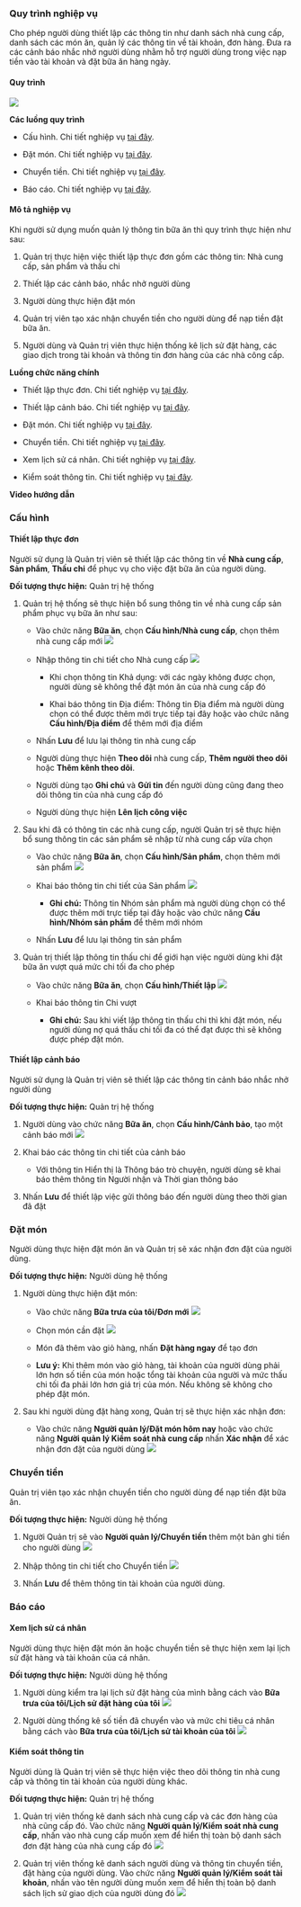 ### Quy trình nghiệp vụ
Cho phép người dùng thiết lập các thông tin như danh sách nhà cung cấp, danh sách các món ăn, quản lý các thông tin về tài khoản, đơn hàng. Đưa ra các cảnh báo nhắc nhở người dùng nhằm hỗ trợ người dùng trong việc nạp tiền vào tài khoản và đặt bữa ăn hàng ngày.

#### Quy trình
![](picture/PIC_DW_BuaAn-QuyTrinh.jpg)

**Các luồng quy trình**

* Cấu hình. Chi tiết nghiệp vụ <u>[tại đây](#cau-hinh)</u>.

* Đặt món. Chi tiết nghiệp vụ <u>[tại đây](#at-mon)</u>.

* Chuyển tiền. Chi tiết nghiệp vụ <u>[tại đây](#chuyen-tien)</u>.

* Báo cáo. Chi tiết nghiệp vụ <u>[tại đây](#bao-cao)</u>.

#### Mô tả nghiệp vụ

Khi người sử dụng muốn quản lý thông tin bữa ăn thì quy trình thực hiện như sau:

1. Quản trị thực hiện việc thiết lập thực đơn gồm các thông tin: Nhà cung cấp, sản phẩm và thấu chi 

2. Thiết lập các cảnh báo, nhắc nhở người dùng 

3. Người dùng thực hiện đặt món 

4. Quản trị viên tạo xác nhận chuyển tiền cho người dùng để nạp tiền đặt bữa ăn.

5. Người dùng và Quản trị viên thực hiện thống kê lịch sử đặt hàng, các giao dịch trong tài khoản và thông tin đơn hàng của các nhà công cấp.

**Luồng chức năng chính**

* Thiết lập thực đơn. Chi tiết nghiệp vụ <u>[tại đây](#thiet-lap-thuc-on)</u>.

* Thiết lập cảnh báo. Chi tiết nghiệp vụ <u>[tại đây](#thiet-lap-canh-bao)</u>.

* Đặt món. Chi tiết nghiệp vụ <u>[tại đây](#at-mon)</u>.

* Chuyển tiền. Chi tiết nghiệp vụ <u>[tại đây](#chuyen-tien)</u>.

* Xem lịch sử cá nhân. Chi tiết nghiệp vụ <u>[tại đây](#xem-lich-su-ca-nha)</u>.

* Kiểm soát thông tin. Chi tiết nghiệp vụ <u>[tại đây](#kiem-soat-thong-tin)</u>.

**Video hướng dẫn**


### Cấu hình

#### Thiết lập thực đơn 

Người sử dụng là Quản trị viên sẽ thiết lập các thông tin về **Nhà cung cấp**, **Sản phẩm**, **Thấu chi** để phục vụ cho việc đặt bữa ăn của người dùng.

**Đối tượng thực hiện:** Quản trị hệ thống

1. Quản trị hệ thống sẽ thực hiện bổ sung thông tin về nhà cung cấp sản phẩm phục vụ bữa ăn như sau:
   
    * Vào chức năng **Bữa ăn**, chọn **Cấu hình/Nhà cung cấp**, chọn thêm nhà cung cấp mới
    ![](picture/PIC_DW_BuaAn-NCC.png)
    
    * Nhập thông tin chi tiết cho Nhà cung cấp
      ![](picture/PIC_DW_BuaAn-NCCTao.png)
      
        * Khi chọn thông tin Khả dụng: với các ngày không được chọn, người dùng sẽ không thể đặt món ăn của nhà cung cấp đó
        
        * Khai báo thông tin Địa điểm: Thông tin Địa điểm mà người dùng chọn có thể được thêm mới trực tiếp tại đây hoặc vào chức năng **Cấu hình/Địa điểm** để thêm mới địa điểm
      
    * Nhấn **Lưu** để lưu lại thông tin nhà cung cấp
      
    * Người dùng thực hiện **Theo dõi** nhà cung cấp, **Thêm người theo dõi** hoặc **Thêm kênh theo dõi**. 
    
    * Người dùng tạo **Ghi chú** và **Gửi tin** đến người dùng cũng đang theo dõi thông tin của nhà cung cấp đó
    
    * Người dùng thực hiện **Lên lịch công việc** 
    
2. Sau khi đã có thông tin các nhà cung cấp, người Quản trị sẽ thực hiện bổ sung thông tin các sản phẩm sẽ nhập từ nhà cung cấp vừa chọn 

    * Vào chức năng **Bữa ăn**, chọn **Cấu hình/Sản phẩm**, chọn thêm mới sản phẩm 
    ![](picture/PIC_DW_BuaAn-Sanpham.png)
    
    * Khai báo thông tin chi tiết của Sản phẩm
      ![](picture/PIC_DW_BuaAn-SanphamTao.png)
        * **Ghi chú:** Thông tin Nhóm sản phẩm mà người dùng chọn có thể được thêm mới trực tiếp tại đây hoặc vào chức năng **Cấu hình/Nhóm sản phẩm** để thêm mới nhóm
      
    * Nhấn **Lưu** để lưu lại thông tin sản phẩm 
    
3. Quản trị thiết lập thông tin thấu chi để giới hạn việc người dùng khi đặt bữa ăn vượt quá mức chi tối đa cho phép

    * Vào chức năng **Bữa ăn**, chọn **Cấu hình/Thiết lập**
    ![](picture/PIC_DW_BuaAn-ThauChi.png)
    
    * Khai báo thông tin Chi vượt 
      
        * **Ghi chú:** Sau khi viết lập thông tin thấu chi thì khi đặt món, nếu người dùng nợ quá thấu chi tối đa có thể đạt được thì sẽ không được phép đặt món.

#### Thiết lập cảnh báo

Người sử dụng là Quản trị viên sẽ thiết lập các thông tin cảnh báo nhắc nhở người dùng 

**Đối tượng thực hiện:** Quản trị hệ thống

1. Người dùng vào chức năng **Bữa ăn**, chọn **Cấu hình/Cảnh bảo**, tạo một cảnh báo mới 
![](picture/PIC_DW_BuaAn-CanhBao.png)

2. Khai báo các thông tin chi tiết của cảnh báo
   
    * Với thông tin Hiển thị là Thông báo trò chuyện, người dùng sẽ khai báo thêm thông tin Người nhận và Thời gian thông báo
    
3. Nhấn **Lưu** để thiết lập việc gửi thông báo đến người dùng theo thời gian đã đặt

### Đặt món

Người dùng thực hiện đặt món ăn và Quản trị sẽ xác nhận đơn đặt của người dùng.

**Đối tượng thực hiện:** Người dùng hệ thống

1. Người dùng thực hiện đặt món:
   
    * Vào chức năng **Bữa trưa của tôi/Đơn mới**
    ![](picture/PIC_DW_BuaAn-DonMoi.png)
    
    * Chọn món cần đặt
    ![](picture/PIC_DW_BuaAn-ThemMon.png)
    
    * Món đã thêm vào giỏ hàng, nhấn **Đặt hàng ngay** để tạo đơn
    
    * **Lưu ý:** Khi thêm món vào giỏ hàng, tài khoản của người dùng phải lớn hơn số tiền của món hoặc tổng tài khoản của người và mức thấu chi tối đa phải lớn hơn giá trị của món. Nếu không sẽ không cho phép đặt món.

2. Sau khi người dùng đặt hàng xong, Quản trị sẽ thực hiện xác nhận đơn:
   
    * Vào chức năng **Người quản lý/Đặt món hôm nay** hoặc vào chức năng **Người quản lý Kiểm soát nhà cung cấp** nhấn **Xác nhận** để xác nhận đơn đặt của người dùng
    ![](picture/PIC_DW_BuaAn-XacNhanDon.png)

### Chuyển tiền 

Quản trị viên tạo xác nhận chuyển tiền cho người dùng để nạp tiền đặt bữa ăn.

**Đối tượng thực hiện:** Người dùng hệ thống

1. Người Quản trị sẽ vào **Người quản lý/Chuyển tiền** thêm một bản ghi tiền cho người dùng
![](picture/PIC_DW_BuaAn-ChuyenTien.png)

3. Nhập thông tin chi tiết cho Chuyển tiền
![](picture/PIC_DW_BuaAn-ChuyenTienTao.png)

4. Nhấn **Lưu** để thêm thông tin tài khoản của người dùng.


### Báo cáo 

#### Xem lịch sử cá nhân

Người dùng thực hiện đặt món ăn hoặc chuyển tiền sẽ thực hiện xem lại lịch sử đặt hàng và tài khoản của cá nhân. 

**Đối tượng thực hiện:** Người dùng hệ thống

1. Người dùng kiểm tra lại lịch sử đặt hàng của mình bằng cách vào **Bữa trưa của tôi/Lịch sử đặt hàng của tôi**
![](picture/PIC_DW_BuaAn-LichSuDatHang.png)

2. Người dùng thống kê số tiền đã chuyển vào và mức chi tiêu cá nhân bằng cách vào **Bữa trưa của tôi/Lịch sử tài khoản của tôi**
![](picture/PIC_DW_BuaAn-LichSuTaiKhoan.png)

#### Kiểm soát thông tin 

Người dùng là Quản trị viên sẽ thực hiện việc theo dõi thông tin nhà cung cấp và thông tin tài khoản của người dùng khác. 

**Đối tượng thực hiện:** Quản trị hệ thống

1. Quản trị viên thống kê danh sách nhà cung cấp và các đơn hàng của nhà cũng cấp đó. Vào chức năng **Người quản lý/Kiểm soát nhà cung cấp**, nhấn vào nhà cung cấp muốn xem để hiển thị toàn bộ danh sách đơn đặt hàng của nhà cung cấp đó 
![](picture/PIC_DW_BuaAn-KiemSoatNCC.png)


2. Quản trị viên thống kê danh sách người dùng và thông tin chuyển tiền, đặt hàng của người dùng. Vào chức năng **Người quản lý/Kiểm soát tài khoản**, nhấn vào tên người dùng muốn xem để hiển thị toàn bộ danh sách lịch sử giao dịch của người dùng đó 
![](picture/PIC_DW_BuaAn-KiemSoatTaiKhoan.png)
